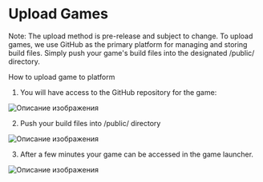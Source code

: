 # Upload Games

Note: The upload method is pre-release and subject to change.
To upload games, we use GitHub as the primary platform for managing and storing build files. Simply push your game's build files into the designated /public/ directory. 

How to upload game to platform

1. You will have access to the GitHub repository for the game:

![Описание изображения](/assets/upload_game/1.png)

2. Push your build files into /public/ directory

![Описание изображения](/assets/upload_game/2.png)

3. After a few minutes your game can be accessed in the game launcher. 

![Описание изображения](/assets/upload_game/3.png)